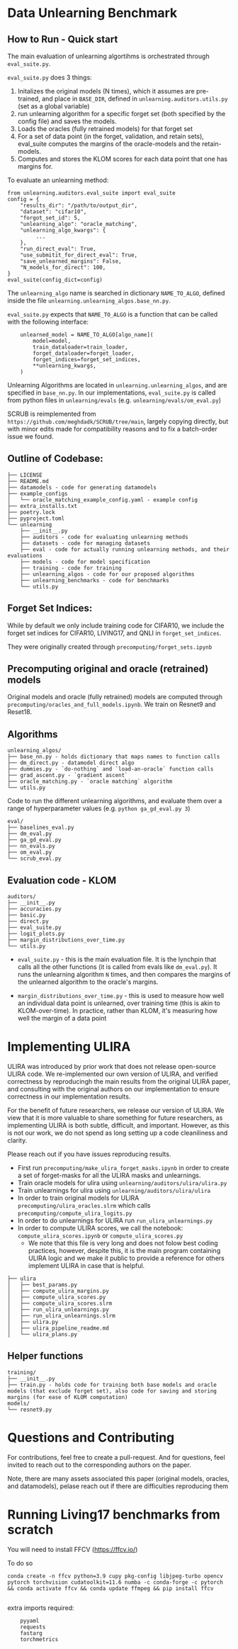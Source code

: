 # Data Unlearning Benchmark

## How to Run - Quick start
The main evaluation of unlearning algortihms is orchestrated through `eval_suite.py`.

`eval_suite.py` does 3 things:
1. Initalizes the original models (N times), which it assumes are pre-trained, and place in `BASE_DIR`, defined in `unlearning.auditors.utils.py` (set as a global variable)
2. run unlearning algorithm for a specific forget set (both specified by the config file) and saves the models.
3. Loads the oracles (fully retrained models) for that forget set
4. For a set of data point (in the forget, validation, and retain sets), eval_suite computes the margins of the oracle-models and the retain-models.
5. Computes and stores the KLOM scores for each data point that one has margins for.


To evaluate an unlearning method:
```
from unlearning.auditors.eval_suite import eval_suite
config = {
    "results_dir": "/path/to/output_dir",
    "dataset": "cifar10",
    "forgot_set_id": 5,
    "unlearning_algo": "oracle_matching",
    "unlearning_algo_kwargs": {
         ...
    },
    "run_direct_eval": True,
    "use_submitit_for_direct_eval": True,
    "save_unlearned_margins": False,
    "N_models_for_direct": 100,
}
eval_suite(config_dict=config)
```

The `unlearning_algo` name is searched in dictionary `NAME_TO_ALGO`, defined inside the file `unlearning.unlearning_algos.base_nn.py`. 

`eval_suite.py` expects that `NAME_TO_ALGO` is a function that can be called with the following interface:

```
    unlearned_model = NAME_TO_ALGO[algo_name](
        model=model,
        train_dataloader=train_loader,
        forget_dataloader=forget_loader,
        forget_indices=forget_set_indices,
        **unlearning_kwargs,
    )
```


Unlearning Algorithms are located in `unlearning.unlearning_algos`, and are specified in `base_nn.py`. In our implementations, `eval_suite.py` is called from python files in `unlearning/evals` (e.g. `unlearning/evals/om_eval.py`)

SCRUB is reimplemented from `https://github.com/meghdadk/SCRUB/tree/main`, largely copying directly, but with minor edits made for compatibility reasons and to fix a batch-order issue we found.



## Outline of Codebase:
```
├── LICENSE
├── README.md
├── datamodels - code for generating datamodels 
├── example_configs
│   └── oracle_matching_example_config.yaml - example config
├── extra_installs.txt
├── poetry.lock
├── pyproject.toml
└── unlearning
    ├── __init__.py
    ├── auditors - code for evaluating unlearning methods 
    ├── datasets - code for managing datasets
    ├── eval - code for actually running unlearning methods, and their evaluations
    ├── models - code for model specification
    ├── training - code for training
    ├── unlearning_algos - code for our proposed algorithms
    ├── unlearning_benchmarks - code for benchmarks
    └── utils.py
```


## Forget Set Indices:
While by default we only include training code for CIFAR10, we include the forget set indices for CIFAR10, LIVING17, and QNLI in 
`forget_set_indices`.

They were originally created through `precomputing/forget_sets.ipynb`


## Precomputing original and oracle (retrained) models

Original models and oracle (fully retrained) models are computed through `precomputing/oracles_and_full_models.ipynb`. We train on Resnet9 and Reset18.


## Algorithms
```
unlearning_algos/
├── base_nn.py - holds dictionary that maps names to function calls
├── dm_direct.py - datamodel direct algo
├── dummies.py - `do-nothing` and `load-an-oracle` function calls
├── grad_ascent.py - `gradient ascent`
├── oracle_matching.py - `oracle matching` algorithm
└── utils.py
```

Code to run the different unlearning algorithms, and evaluate them over a range of hyperparameter values (e.g. `python ga_gd_eval.py 3`)
```
eval/
├── baselines_eval.py
├── dm_eval.py
├── ga_gd_eval.py
├── nn_evals.py
├── om_eval.py
└── scrub_eval.py
```

## Evaluation code - KLOM
```
auditors/
├── __init__.py
├── accuracies.py
├── basic.py
├── direct.py
├── eval_suite.py
├── logit_plots.py
├── margin_distributions_over_time.py
└── utils.py
```
* `eval_suite.py` - this is the main evaluation file. It is the lynchpin that calls all the other functions (it is called from evals like `dm_eval.py`). It runs the unlearning algorithm `N` times, and then compares the margins of the unlearned algorithm to the oracle's margins.

* `margin_distributions_over_time.py` - this is used to measure how well an individual data point is unlearned, over training time (this is akin to KLOM-over-time). In practice, rather than KLOM, it's measuring how well the margin of a data point    



# Implementing ULIRA
ULIRA was introduced by prior work that does not release open-source ULIRA code. We re-implemented our own version of ULIRA, and verified correctness by reproducingh the main results from the original ULIRA paper, and consulting with the original authors on our implementation to ensure correctness in our implementation results.

For the benefit of future researchers, we release our version of ULIRA. We view that it is more valuable to share something for future researchers, as implementing ULIRA is both subtle, difficult, and important. However, as this is not our work, we do not spend as long setting up a code cleaniliness and clarity.

Please reach out if you have issues reproducing results.

* First run `precomputing/make_ulira_forget_masks.ipynb` in order to create a set of forget-masks for all the ULIRA masks and unlearnings.
* Train oracle models for ulira using `unlearning/auditors/ulira/ulira.py`
* Train unlearnings for ulira using `unlearning/auditors/ulira/ulira`
* In order to train original models for ULIRA `precomputing/ulira_oracles.slrm`
    which calls `precomputing/compute_ulira_logits.py`
* In order to do unlearnings for ULIRA run `run_ulira_unlearnings.py`
* In order to compute ULIRA scores, we call the notebook: `compute_ulira_scores.ipynb` or `compute_ulira_scores.py`
    * We note that this file is very long and does not folow best coding practices, however, despite this, it is the main program containing ULIRA logic and we make it public to provide a reference for others implement ULIRA in case that is helpful.


```
├── ulira
│   ├── best_params.py
│   ├── compute_ulira_margins.py
│   ├── compute_ulira_scores.py
│   ├── compute_ulira_scores.slrm
│   ├── run_ulira_unlearnings.py
│   ├── run_ulira_unlearnings.slrm
│   ├── ulira.py
│   ├── ulira_pipeline_readme.md
│   └── ulira_plans.py
```

## Helper functions

```
training/
├── __init__.py
├── train.py - holds code for training both base models and oracle models (that exclude forget set), also code for saving and storing margins (for ease of KLOM computation)
models/
└── resnet9.py 
```


# Questions and Contributing
For contributions, feel free to create a pull-request. And for questions, feel invited to reach out to the corresponding authors on the paper.

Note, there are many assets associated this paper (original models, oracles, and datamodels), pelase reach out if there are difficulties reproducing them



# Running Living17 benchmarks from scratch

You will need to install FFCV (https://ffcv.io/)

To do so 
```
conda create -n ffcv python=3.9 cupy pkg-config libjpeg-turbo opencv pytorch torchvision cudatoolkit=11.6 numba -c conda-forge -c pytorch && conda activate ffcv && conda update ffmpeg && pip install ffcv
                
```
extra imports required:
```
    pyyaml
    requests
    fastarg
    torchmetrics  
```
